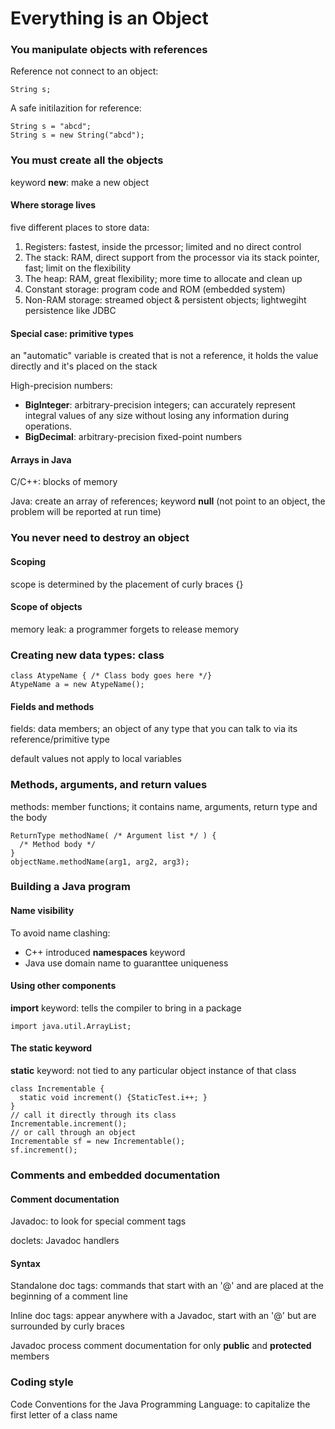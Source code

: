 # Everything is an Object

### You manipulate objects with references

Reference not connect to an object:

```
String s;
```
A safe initilazition for reference:

```
String s = "abcd";
String s = new String("abcd");
```

### You must create all the objects

keyword __new__: make a new object

#### Where storage lives

five different places to store data:
1. Registers: fastest, inside the prcessor; limited and no direct control
2. The stack: RAM, direct support from the processor via its stack pointer, fast; limit on the flexibility
3. The heap: RAM, great flexibility; more time to allocate and clean up
4. Constant storage: program code and ROM (embedded system)
5. Non-RAM storage: streamed object & persistent objects; lightwegiht persistence like JDBC

#### Special case: primitive types

an "automatic" variable is created that is not a reference, it holds the value directly and it's placed on the stack

High-precision numbers:
- __BigInteger__: arbitrary-precision integers; can accurately represent integral values of any size without losing any information during operations. 
- __BigDecimal__: arbitrary-precision fixed-point numbers

#### Arrays in Java

C/C++: blocks of memory

Java: create an array of references; keyword __null__ (not point to an object, the problem will be reported at run time)

### You never need to destroy an object

#### Scoping

scope is determined by the placement of curly braces {}

#### Scope of objects

memory leak: a programmer forgets to release memory

### Creating new data types: __class__

```
class AtypeName { /* Class body goes here */}
AtypeName a = new AtypeName();
```

#### Fields and methods

fields: data members; an object of any type that you can talk to via its reference/primitive type

default values not apply to local variables

### Methods, arguments, and return values

methods: member functions; it contains name, arguments, return type and the body
```
ReturnType methodName( /* Argument list */ ) {
  /* Method body */
}
objectName.methodName(arg1, arg2, arg3);
```

### Building a Java program

#### Name visibility

To avoid name clashing:
- C++ introduced __namespaces__ keyword
- Java use domain name to guaranttee uniqueness

#### Using other components

__import__ keyword: tells the compiler to bring in a package
```
import java.util.ArrayList;
```

#### The __static__ keyword

__static__ keyword: not tied to any particular object instance of that class 
```
class Incrementable {
  static void increment() {StaticTest.i++; }
}
// call it directly through its class
Incrementable.increment();
// or call through an object
Incrementable sf = new Incrementable();
sf.increment();

```

### Comments and embedded documentation

#### Comment documentation

Javadoc: to look for special comment tags

doclets: Javadoc handlers

#### Syntax

Standalone doc tags: commands that start with an '@' and are placed at the beginning of a comment line

Inline doc tags: appear anywhere with a Javadoc, start with an '@' but are surrounded by curly braces

Javadoc process comment documentation for only __public__ and __protected__ members

### Coding style

Code Conventions for the Java Programming Language: to capitalize the first letter of a class name